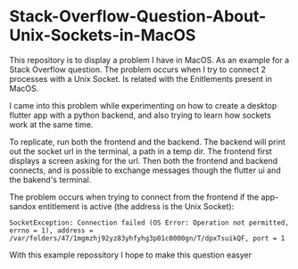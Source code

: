 # Stack-Overflow-Question-About-Unix-Sockets-in-MacOS
This repository is to display a problem I have in MacOS. As an example for a Stack Overflow question. The problem occurs when I try to connect 2 processes with a Unix Socket. Is related with the Enitlements present in MacOS.

I came into this problem while experimenting on how to create a desktop flutter app with a python backend, and also trying to learn how sockets work at the same time.

To replicate, run both the frontend and the backend. The backend will print out the socket url in the terminal, a path in a temp dir. The frontend first displays a screen asking for the url. Then both the frontend and backend connects, and is possible to exchange messages though the flutter ui and the bakend's terminal.

The problem occurs when trying to connect from the frontend if the app-sandox entitlement is active (the address is the Unix Socket):
```
SocketException: Connection failed (OS Error: Operation not permitted, errno = 1), address = /var/folders/47/1mgmzhj92yz83yhfyhg3p01c0000gn/T/dpxTsuikQF, port = 1
```
With this example repossitory I hope to make this question easyer
